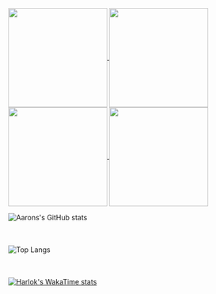 <a href="https://github.com/anuraghazra/github-readme-stats">
  <img height=200 align="center" src="https://github-readme-stats.vercel.app/api?username=anuraghazra" />
</a>
<a href="https://github.com/anuraghazra/convoychat">
  <img height=200 align="center" src="https://github-readme-stats.vercel.app/api/top-langs?username=anuraghazra&layout=compact&langs_count=8&card_width=320" />
</a>
<a href="https://github.com/anuraghazra/github-readme-stats">
  <img height=200 align="center" src="https://github-readme-stats.vercel.app/api?username=anuraghazra" />
</a>
<a href="https://github.com/anuraghazra/convoychat">
  <img height=200 align="center" src="https://github-readme-stats.vercel.app/api/top-langs?username=anuraghazra&layout=compact&langs_count=8&card_width=320" />
</a>


![Aarons's GitHub stats](https://github-readme-stats.vercel.app/api?username=Aaron-Ochieng&theme=dark&show_icons=true)<br><br><br>

![Top Langs](https://github-readme-stats.vercel.app/api/top-langs/?username=Aaron-Ochieng&layout=compact)<br><br><br>


[![Harlok's WakaTime stats](https://github-readme-stats.vercel.app/api/wakatime?username=Aaron_Ochieng)](https://github.com/anuraghazra/github-readme-stats)